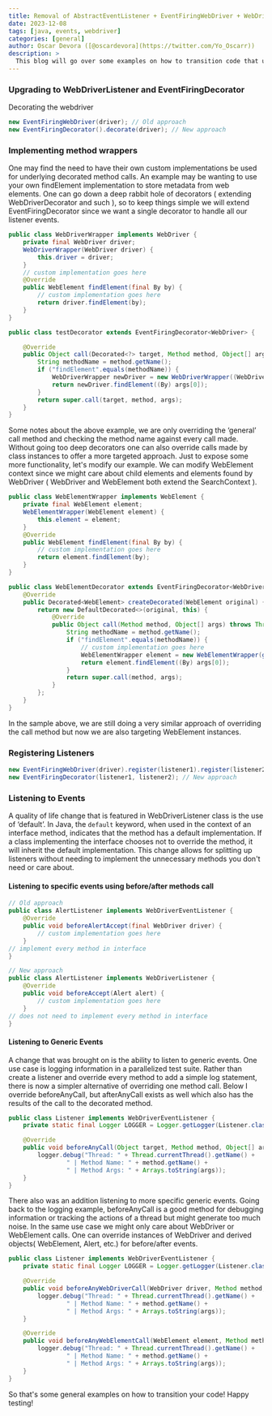 ```yaml
---
title: Removal of AbstractEventListener + EventFiringWebDriver + WebDriverEventListener
date: 2023-12-08
tags: [java, events, webdriver]
categories: [general]
author: Oscar Devora ([@oscardevora](https://twitter.com/Yo_Oscarr))
description: >
  This blog will go over some examples on how to transition code that uses the aforementioned classes.
---
```


### Upgrading to WebDriverListener and EventFiringDecorator
Decorating the webdriver

```java
new EventFiringWebDriver(driver); // Old approach
new EventFiringDecorator().decorate(driver); // New approach
```
### Implementing method wrappers
One may find the need to have their own custom implementations be used for underlying decorated method calls. An example may be wanting to use your own findElement implementation to store metadata from web elements. One can go down a deep rabbit hole of decorators ( extending WebDriverDecorator and such ), so to keep things simple we will extend EventFiringDecorator since we want a single decorator to handle all our listener events.

```java
public class WebDriverWrapper implements WebDriver {
    private final WebDriver driver;
    WebDriverWrapper(WebDriver driver) {
        this.driver = driver;
    }
    // custom implementation goes here
    @Override
    public WebElement findElement(final By by) {
        // custom implementation goes here
        return driver.findElement(by);
    }
}

public class testDecorator extends EventFiringDecorator<WebDriver> {

    @Override
    public Object call(Decorated<?> target, Method method, Object[] args) throws Throwable {
        String methodName = method.getName();
        if ("findElement".equals(methodName)) {
            WebDriverWrapper newDriver = new WebDriverWrapper((WebDriver) target.getOriginal());
            return newDriver.findElement((By) args[0]);
        }
        return super.call(target, method, args);
    }
}
```
Some notes about the above example, we are only overriding the ‘general’ call method and checking the method name against every call made. 
Without going too deep decorators one can also override calls made by class instances to offer a more targeted approach. 
Just to expose some more functionality, let's modify our example. 
We can modify WebElement context since we might care about child elements and elements found by WebDriver ( WebDriver and WebElement both extend the SearchContext ).

```java
public class WebElementWrapper implements WebElement {
    private final WebElement element;
    WebElementWrapper(WebElement element) {
        this.element = element;
    }
    @Override
    public WebElement findElement(final By by) {
        // custom implementation goes here
        return element.findElement(by);
    }
}

public class WebElementDecorator extends EventFiringDecorator<WebDriver> {
    @Override
    public Decorated<WebElement> createDecorated(WebElement original) {
        return new DefaultDecorated<>(original, this) {
            @Override
            public Object call(Method method, Object[] args) throws Throwable {
                String methodName = method.getName();
                if ("findElement".equals(methodName)) {
                    // custom implementation goes here
                    WebElementWrapper element = new WebElementWrapper(getOriginal());
                    return element.findElement((By) args[0]);
                }
                return super.call(method, args);
            }
        };
    }
}
```
In the sample above, we are still doing a very similar approach of overriding the call method but now we are also targeting WebElement instances.
### Registering Listeners

```java
new EventFiringWebDriver(driver).register(listener1).register(listener2); // Old approach
new EventFiringDecorator(listener1, listener2); // New approach
```
### Listening to Events
A quality of life change that is featured in WebDriverListener class is the use of ‘default’. 
In Java, the `default` keyword, when used in the context of an interface method, indicates that the method has a default implementation. 
If a class implementing the interface chooses not to override the method, it will inherit the default implementation. 
This change allows for splitting up listeners without needing to implement the unnecessary methods you don't need or care about.

#### Listening to specific events using before/after methods call
```java
// Old approach
public class AlertListener implements WebDriverEventListener {
    @Override
    public void beforeAlertAccept(final WebDriver driver) {
        // custom implementation goes here
    }
// implement every method in interface
}

// New approach
public class AlertListener implements WebDriverListener {
    @Override
    public void beforeAccept(Alert alert) {
        // custom implementation goes here
    }
// does not need to implement every method in interface
}
```
#### Listening to Generic Events
A change that was brought on is the ability to listen to generic events. 
One use case is logging information in a parallelized test suite.
Rather than create a listener and override every method to add a simple log statement, there is now a simpler alternative of overriding one method call. 
Below I override beforeAnyCall, but afterAnyCall exists as well which also has the results of the call to the decorated method.

```java
public class Listener implements WebDriverEventListener {
    private static final Logger LOGGER = Logger.getLogger(Listener.class.getName());

    @Override
    public void beforeAnyCall(Object target, Method method, Object[] args) {
        logger.debug("Thread: " + Thread.currentThread().getName() +
                " | Method Name: " + method.getName() +
                " | Method Args: " + Arrays.toString(args));
    }
}
```

There also was an addition listening to more specific generic events. 
Going back to the logging example, beforeAnyCall is a good method for debugging information or tracking the actions of a thread but might generate too much noise. 
In the same use case we might only care about WebDriver or WebElement calls. 
One can override instances of WebDriver and derived objects( WebElement, Alert, etc.) for before/after events.

```java
public class Listener implements WebDriverEventListener {
    private static final Logger LOGGER = Logger.getLogger(Listener.class.getName());

    @Override
    public void beforeAnyWebDriverCall(WebDriver driver, Method method, Object[] args) {
        logger.debug("Thread: " + Thread.currentThread().getName() +
                " | Method Name: " + method.getName() +
                " | Method Args: " + Arrays.toString(args));
    }

    @Override
    public void beforeAnyWebElementCall(WebElement element, Method method, Object[] args) {
        logger.debug("Thread: " + Thread.currentThread().getName() +
                " | Method Name: " + method.getName() +
                " | Method Args: " + Arrays.toString(args));
    }
}
```

So that's some general examples on how to transition your code!
Happy testing!


